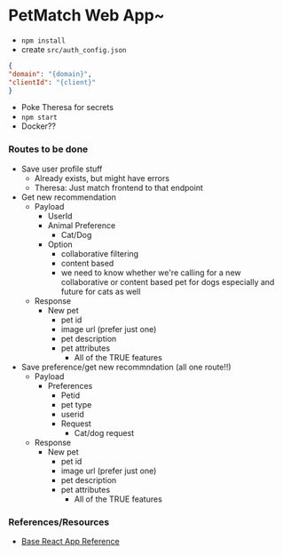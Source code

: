 # PetMatch Web App~
- `npm install`
- create `src/auth_config.json`
```JSON
{
"domain": "{domain}",
"clientId": "{client}"
}
```
- Poke Theresa for secrets
- `npm start`
- Docker??


### Routes to be done
- Save user profile stuff
  - Already exists, but might have errors
  - Theresa: Just match frontend to that endpoint
- Get new recommendation
  - Payload
    - UserId
    - Animal Preference
      - Cat/Dog
    - Option
      - collaborative filtering
      - content based
      - we need to know whether we're calling for a new collaborative or content based pet for dogs especially and future for cats as well
  - Response
    - New pet
      - pet id
      - image url (prefer just one)
      - pet description
      - pet attributes
        - All of the TRUE features
- Save preference/get new recommndation (all one route!!)
  - Payload
    - Preferences
        - Petid
        - pet type
        - userid
      - Request
        - Cat/dog request
  - Response
    - New pet
      - pet id
      - image url (prefer just one)
      - pet description
      - pet attributes
        - All of the TRUE features



### References/Resources
- [Base React App Reference](https://stackblitz.com/edit/react-fq1gel?file=public%2Findex.html)
